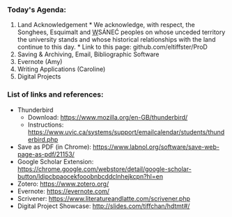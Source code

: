 ### Today's Agenda:
  1. Land Acknowledgement
    * We acknowledge, with respect, the Songhees, Esquimalt and <u>W</u>SÁNEĆ peoples on whose unceded territory the university stands and whose historical relationships with the land continue to this day.
    * Link to this page: github.com/eltiffster/ProD
  2. Saving & Archiving, Email, Bibliographic Software
  3. Evernote (Amy)
  4. Writing Applications (Caroline)
  5. Digital Projects

### List of links and references:
  * Thunderbird
    * Download: https://www.mozilla.org/en-GB/thunderbird/
    * Instructions: https://www.uvic.ca/systems/support/emailcalendar/students/thunderbird.php
  * Save as PDF (in Chrome): https://www.labnol.org/software/save-web-page-as-pdf/21153/
  * Google Scholar Extension: https://chrome.google.com/webstore/detail/google-scholar-button/ldipcbpaocekfooobnbcddclnhejkcpn?hl=en
  * Zotero: https://www.zotero.org/
  * Evernote: https://evernote.com/
  * Scrivener: https://www.literatureandlatte.com/scrivener.php
  * Digital Project Showcase: http://slides.com/tiffchan/hdtmt#/
